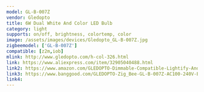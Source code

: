 ```yaml
---
model: GL-B-007Z
vendor: Gledopto
title: 6W Dual White And Color LED Bulb
category: light
supports: on/off, brightness, colortemp, color
image: /assets/images/devices/Gledopto_GL-B-007Z.jpg
zigbeemodel: ['GL-B-007Z']
compatible: [z2m,iob]
mlink: http://www.gledopto.com/h-col-326.html
link: https://www.aliexpress.com/item/32905040488.html
link2: https://www.amazon.com/GLEDOPTO-Dimmable-Compatible-Lightify-Android/dp/B07QXS57FG
link3: https://www.banggood.com/GLEDOPTO-Zig_Bee-GL-B-007Z-AC100-240V-E27-6W-RGBWW-Smart-LED-Light-Bulb-Compatible-with-Philips-HUE-p-1469642.html
link4: 
---
```

